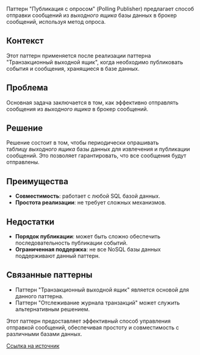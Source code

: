 Паттерн "Публикация с опросом" (Polling Publisher) предлагает способ отправки сообщений из _выходного ящика_ базы данных в брокер сообщений, используя метод опроса.

## Контекст

Этот паттерн применяется после реализации паттерна "Транзакционный выходной ящик", когда необходимо публиковать события и сообщения, хранящиеся в базе данных.

## Проблема

Основная задача заключается в том, как эффективно отправлять сообщения из _выходного ящика_ в брокер сообщений.

## Решение

Решение состоит в том, чтобы периодически опрашивать таблицу _выходного ящика_ базы данных для извлечения и публикации сообщений. Это позволяет гарантировать, что все сообщения будут отправлены.

## Преимущества

- **Совместимость**: работает с любой SQL базой данных.
- **Простота реализации**: не требует сложных механизмов.

## Недостатки

- **Порядок публикации**: может быть сложно обеспечить последовательность публикации событий.
- **Ограниченная поддержка**: не все NoSQL базы данных поддерживают данный паттерн.

## Связанные паттерны

- Паттерн "Транзакционный выходной ящик" является основой для данного паттерна.
- Паттерн "Отслеживание журнала транзакций" может служить альтернативным решением.

Этот паттерн предоставляет эффективный способ управления отправкой сообщений, обеспечивая простоту и совместимость с различными базами данных.

[Ссылка на источник](https://microservices.io/patterns/data/polling-publisher.html)